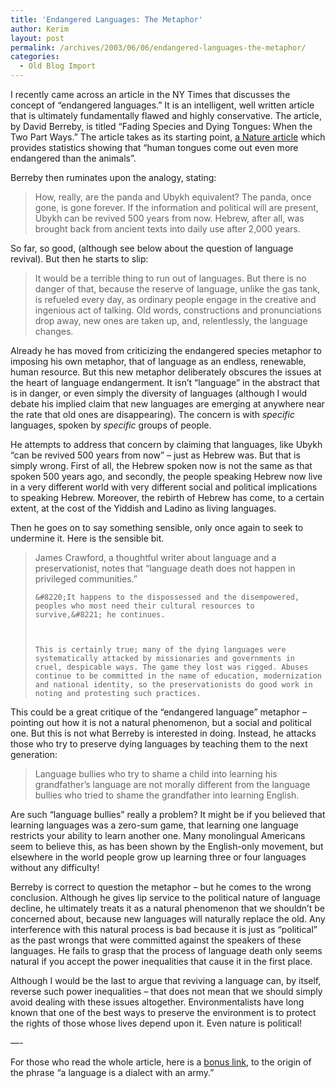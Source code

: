 ```yaml
---
title: 'Endangered Languages: The Metaphor'
author: Kerim
layout: post
permalink: /archives/2003/06/06/endangered-languages-the-metaphor/
categories:
  - Old Blog Import
---
```

I recently came across an article in the NY Times that discusses the concept of &#8220;endangered languages.&#8221; It is an intelligent, well written article that is ultimately fundamentally flawed and highly conservative. The article, by David Berreby, is titled &#8220;Fading Species and Dying Tongues: When the Two Part Ways.&#8221; The article takes as its starting point, <a href="http://www.nature.com/nature/links/030515/030515-9.html" onclick="_gaq.push(['_trackEvent', 'outbound-article', 'http://www.nature.com/nature/links/030515/030515-9.html', 'a Nature article']);" >a Nature article</a> which provides statistics showing that &#8220;human tongues come out even more endangered than the animals&#8221;.  
<!--more-->

  
Berreby then ruminates upon the analogy, stating:


>   How, really, are the panda and Ubykh equivalent? The panda, once gone, is gone forever. If the information and political will are present, Ubykh can be revived 500 years from now. Hebrew, after all, was brought back from ancient texts into daily use after 2,000 years.


So far, so good, (although see below about the question of language revival). But then he starts to slip:


>   It would be a terrible thing to run out of languages. But there is no danger of that, because the reserve of language, unlike the gas tank, is refueled every day, as ordinary people engage in the creative and ingenious act of talking. Old words, constructions and pronunciations drop away, new ones are taken up, and, relentlessly, the language changes.


Already he has moved from criticizing the endangered species metaphor to imposing his own metaphor, that of language as an endless, renewable, human resource. But this new metaphor deliberately obscures the issues at the heart of language endangerment. It isn&#8217;t &#8220;language&#8221; in the abstract that is in danger, or even simply the diversity of languages (although I would debate his implied claim that new languages are emerging at anywhere near the rate that old ones are disappearing). The concern is with *specific* languages, spoken by *specific* groups of people.

He attempts to address that concern by claiming that languages, like Ubykh &#8220;can be revived 500 years from now&#8221; &#8211; just as Hebrew was. But that is simply wrong. First of all, the Hebrew spoken now is not the same as that spoken 500 years ago, and secondly, the people speaking Hebrew now live in a very different world with very different social and political implications to speaking Hebrew. Moreover, the rebirth of Hebrew has come, to a certain extent, at the cost of the Yiddish and Ladino as living languages.

Then he goes on to say something sensible, only once again to seek to undermine it. Here is the sensible bit.


>   James Crawford, a thoughtful writer about language and a preservationist, notes that &#8220;language death does not happen in privileged communities.&#8221; 
>   
>   
>     &#8220;It happens to the dispossessed and the disempowered, peoples who most need their cultural resources to survive,&#8221; he continues.
>   
>   
>   
>     This is certainly true; many of the dying languages were systematically attacked by missionaries and governments in cruel, despicable ways. The game they lost was rigged. Abuses continue to be committed in the name of education, modernization and national identity, so the preservationists do good work in noting and protesting such practices.
>   


This could be a great critique of the &#8220;endangered language&#8221; metaphor &#8211; pointing out how it is not a natural phenomenon, but a social and political one. But this is not what Berreby is interested in doing. Instead, he attacks those who try to preserve dying languages by teaching them to the next generation:


>   Language bullies who try to shame a child into learning his grandfather&#8217;s language are not morally different from the language bullies who tried to shame the grandfather into learning English.


Are such &#8220;language bullies&#8221; really a problem? It might be if you believed that learning languages was a zero-sum game, that learning one language restricts your ability to learn another one. Many monolingual Americans seem to believe this, as has been shown by the English-only movement, but elsewhere in the world people grow up learning three or four languages without any difficulty!

Berreby is correct to question the metaphor &#8211; but he comes to the wrong conclusion. Although he gives lip service to the political nature of language decline, he ultimately treats it as a natural phenomenon that we shouldn&#8217;t be concerned about, because new languages will naturally replace the old. Any interference with this natural process is bad because it is just as &#8220;political&#8221; as the past wrongs that were committed against the speakers of these languages. He fails to grasp that the process of language death only seems natural if you accept the power inequalities that cause it in the first place.

Although I would be the last to argue that reviving a language can, by itself, reverse such power inequalities &#8211; that does not mean that we should simply avoid dealing with these issues altogether. Environmentalists have long known that one of the best ways to preserve the environment is to protect the rights of those whose lives depend upon it. Even nature is political!

&#8212;-

For those who read the whole article, here is a <a href="http://www.languagehat.com/archives/000633.php" onclick="_gaq.push(['_trackEvent', 'outbound-article', 'http://www.languagehat.com/archives/000633.php', 'bonus link']);" >bonus link</a>, to the origin of the phrase &#8220;a language is a dialect with an army.&#8221;

